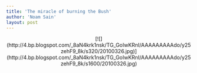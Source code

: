 ```yaml
---
title: 'The miracle of burning the Bush'
author: 'Noam Sain'
layout: post
---
```


<div style="clear: both; text-align: center;">[![](http://4.bp.blogspot.com/_8aN4krk1nsk/TG_GoIwKRnI/AAAAAAAAAdo/y25zehF9_8k/s320/20100326.jpg)](http://4.bp.blogspot.com/_8aN4krk1nsk/TG_GoIwKRnI/AAAAAAAAAdo/y25zehF9_8k/s1600/20100326.jpg)</div>
